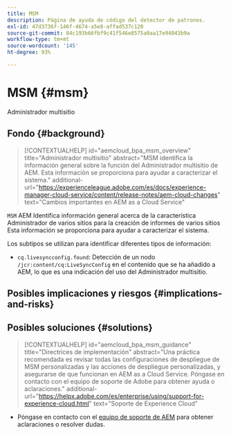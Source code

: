 ```yaml
---
title: MSM
description: Página de ayuda de código del detector de patrones.
exl-id: 47d3736f-146f-4674-a5e8-affad537c120
source-git-commit: 84c193b66fbf9c41f546e8575a0aa17e94043b9a
workflow-type: tm+mt
source-wordcount: '145'
ht-degree: 93%

---
```


# MSM {#msm}

Administrador multisitio

## Fondo {#background}

>[!CONTEXTUALHELP]
>id="aemcloud_bpa_msm_overview"
>title="Administrador multisitio"
>abstract="MSM identifica la información general sobre la función del Administrador multisitio de AEM. Esta información se proporciona para ayudar a caracterizar el sistema."
>additional-url="https://experienceleague.adobe.com/es/docs/experience-manager-cloud-service/content/release-notes/aem-cloud-changes" text="Cambios importantes en AEM as a Cloud Service"

`MSM`  AEM Identifica información general acerca de la característica Administrador de varios sitios para la creación de informes de varios sitios Esta información se proporciona para ayudar a caracterizar el sistema.

Los subtipos se utilizan para identificar diferentes tipos de información:

* `cq.livesyncconfig.found`: Detección de un nodo `/jcr:content/cq:LiveSyncConfig` en el contenido que se ha añadido a AEM, lo que es una indicación del uso del Administrador multisitio.

## Posibles implicaciones y riesgos {#implications-and-risks}


## Posibles soluciones {#solutions}

>[!CONTEXTUALHELP]
>id="aemcloud_bpa_msm_guidance"
>title="Directrices de implementación"
>abstract="Una práctica recomendada es revisar todas las configuraciones de despliegue de MSM personalizadas y las acciones de despliegue personalizadas, y asegurarse de que funcionan en AEM as a Cloud Service. Póngase en contacto con el equipo de soporte de Adobe para obtener ayuda o aclaraciones."
>additional-url="https://helpx.adobe.com/es/enterprise/using/support-for-experience-cloud.html" text="Soporte de Experience Cloud"

* Póngase en contacto con el [equipo de soporte de AEM](https://helpx.adobe.com/es/enterprise/using/support-for-experience-cloud.html) para obtener aclaraciones o resolver dudas.
